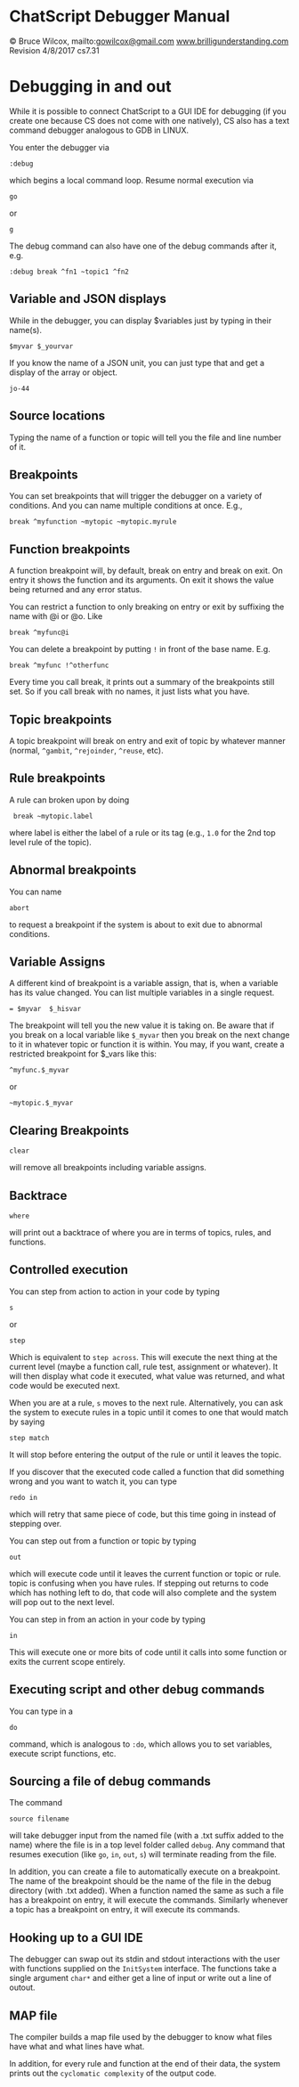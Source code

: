# ChatScript Debugger Manual
© Bruce Wilcox, mailto:gowilcox@gmail.com www.brilligunderstanding.com
<br>Revision 4/8/2017 cs7.31

# Debugging in and out

While it is possible to connect ChatScript to a GUI IDE for debugging (if you create one because CS does not come with one natively),
CS also has a text command debugger analogous to GDB in LINUX.

You enter the debugger via 

    :debug

which begins a local command loop. Resume normal execution via

    go  
    
or 

    g

The debug command can also have one of the debug commands after it, e.g.

    :debug break ^fn1 ~topic1 ^fn2

## Variable and JSON displays

While in the debugger, you can display $variables just by typing in their name(s).

    $myvar $_yourvar

If you know the name of a JSON unit, you can just type that and get a display of the array or object.

    jo-44


## Source locations

Typing the name of a function or topic will tell you the file and line number of it.

## Breakpoints

You can set breakpoints that will trigger the debugger on a variety of conditions. And you can 
name multiple conditions at once. E.g.,

    break ^myfunction ~mytopic ~mytopic.myrule


## Function breakpoints

A function breakpoint will, by default, break on entry and break on exit. On entry it shows the 
function and its arguments. On exit it shows the value being returned and any error status.

You can restrict a function to only breaking on entry or exit by suffixing the name with @i or
@o. Like 

    break ^myfunc@i

You can delete a breakpoint by putting `!` in front of the base name. E.g.

    break ^myfunc !^otherfunc

Every time you call break, it prints out a summary of the breakpoints still set. So if you
call break with no names, it just lists what you have.

## Topic breakpoints

A topic breakpoint will break on entry and exit of topic by whatever manner (normal, `^gambit`, `^rejoinder`,
`^reuse`, etc). 


## Rule breakpoints

A rule can broken upon by doing 

     break ~mytopic.label
     
where label is either the label of a rule or its tag (e.g., `1.0` for the 2nd top level rule of the topic).


## Abnormal breakpoints

You can name 

    abort 
    
to request a breakpoint if the system is about to exit due to abnormal conditions.


## Variable Assigns

A different kind of breakpoint is a variable assign, that is, when a variable has its value changed.
You can list multiple variables in a single request.

    = $myvar  $_hisvar

The breakpoint will tell you the new value it is taking on. Be aware that if you break on a local variable like 
`$_myvar` then you break on the next change to it in whatever topic or function it is within. You may, if you want,
create a restricted breakpoint for $_vars like this: 

    ^myfunc.$_myvar
    
or 

    ~mytopic.$_myvar


## Clearing Breakpoints

    clear 

will remove all breakpoints including variable assigns.

## Backtrace

    where 

will print out a backtrace of where you are in terms of topics, rules, and functions.

## Controlled execution

You can step from action to action in your code by typing 

    s    

or 

    step
     
Which is equivalent to `step across`. This will execute the next thing at the current level 
(maybe a function call, rule test, assignment or whatever). It will then
display what code it executed, what value was returned, and what code would be executed next. 

When you are at  a rule, `s` moves to the next rule. Alternatively, you can ask the system to execute rules
in a topic until it comes to one that would match by saying 

    step match
    
It will stop before entering the output of the rule or until it leaves the topic.

If you discover that the executed code called a function that did something wrong and you want to
watch it, you can type 

    redo in

which will retry that same piece of code, but this time going in instead of stepping over.

You can step out from a function or topic by typing 

    out
    
which will execute code until it leaves the current function or topic or rule. 
topic is confusing when you have rules.
If stepping out returns to code which has nothing left to do, 
that code will also complete and the system will pop out to the next level.

You can step in from an action in your code by typing 

    in

This will execute one or more bits of code until it calls into some function or exits the current scope entirely.

## Executing script and other debug commands

You can type in a 

    do

command, which is analogous to `:do`, which allows you to set variables, execute script functions, etc. 


## Sourcing a file of debug commands

The command 

    source filename

will take debugger input from the named file (with a .txt suffix added to the name) 
where the file is in a top level folder called `debug`. Any command that
resumes execution (like `go`, `in`, `out`, `s`) will terminate reading from the file.

In addition, you can create a file to automatically execute on a breakpoint. The name of the breakpoint
should be the name of the file in the debug directory (with .txt added). When a function named the same
as such a file has a breakpoint on entry, it will execute the commands. Similarly whenever a topic
has a breakpoint on entry, it will execute its commands.


## Hooking up to a GUI IDE

The debugger can swap out its stdin and stdout interactions with the user with functions supplied on the
`InitSystem` interface. The functions take a single argument `char*` and either get a line of input or write
out a line of outout.


## MAP file

The compiler builds a map file used by the debugger to know what files have what and what lines have what.

In addition, for every rule and function at the end of their data, the system prints out
the `cyclomatic complexity` of the output code.
